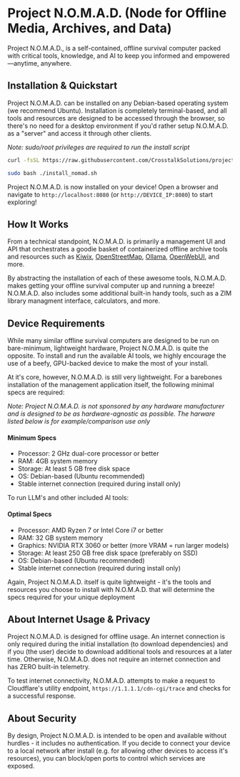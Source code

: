 # Project N.O.M.A.D. (Node for Offline Media, Archives, and Data)
Project N.O.M.A.D., is a self-contained, offline survival computer packed with critical tools, knowledge, and AI to keep you informed and empowered—anytime, anywhere.

## Installation & Quickstart
Project N.O.M.A.D. can be installed on any Debian-based operating system (we recommend Ubuntu). Installation is completely terminal-based, and all tools and resources are designed to be accessed through the browser, so there's no need for a desktop environment if you'd rather setup N.O.M.A.D. as a "server" and access it through other clients.

*Note: sudo/root privileges are required to run the install script*

```bash
curl -fsSL https://raw.githubusercontent.com/CrosstalkSolutions/project-nomad/main/install/install/sh -o install_nomad.sh

sudo bash ./install_nomad.sh
```

Project N.O.M.A.D. is now installed on your device! Open a browser and navigate to `http://localhost:8080` (or `http://DEVICE_IP:8080`) to start exploring!

## How It Works
From a technical standpoint, N.O.M.A.D. is primarily a management UI and API that orchestrates a goodie basket of containerized offline archive tools and resources such as 
[Kiwix](https://kiwix.org/), [OpenStreetMap](https://www.openstreetmap.org/), [Ollama](https://ollama.com/), [OpenWebUI](https://openwebui.com/), and more.

By abstracting the installation of each of these awesome tools, N.O.M.A.D. makes getting your offline survival computer up and running a breeze! N.O.M.A.D. also includes some additional built-in handy tools, such as a ZIM library managment interface, calculators, and more.

## Device Requirements
While many similar offline survival computers are designed to be run on bare-minimum, lightweight hardware, Project N.O.M.A.D. is quite the opposite. To install and run the
available AI tools, we highly encourage the use of a beefy, GPU-backed device to make the most of your install.

At it's core, however, N.O.M.A.D. is still very lightweight. For a barebones installation of the management application itself, the following minimal specs are required:

*Note: Project N.O.M.A.D. is not sponsored by any hardware manufacturer and is designed to be as hardware-agnostic as possible. The harware listed below is for example/comparison use only*

#### Minimum Specs
- Processor: 2 GHz dual-core processor or better
- RAM: 4GB system memory
- Storage: At least 5 GB free disk space
- OS: Debian-based (Ubuntu recommended)
- Stable internet connection (required during install only)

To run LLM's and other included AI tools:

#### Optimal Specs
- Processor: AMD Ryzen 7 or Intel Core i7 or better
- RAM: 32 GB system memory
- Graphics: NVIDIA RTX 3060 or better (more VRAM = run larger models)
- Storage: At least 250 GB free disk space (preferably on SSD)
- OS: Debian-based (Ubuntu recommended)
- Stable internet connection (required during install only)

Again, Project N.O.M.A.D. itself is quite lightweight - it's the tools and resources you choose to install with N.O.M.A.D. that will determine the specs required for your unique deployment

## About Internet Usage & Privacy
Project N.O.M.A.D. is designed for offline usage. An internet connection is only required during the initial installation (to download dependencies) and if you (the user) decide to download additional tools and resources at a later time. Otherwise, N.O.M.A.D. does not require an internet connection and has ZERO built-in telemetry.

To test internet connectivity, N.O.M.A.D. attempts to make a request to Cloudflare's utility endpoint, `https://1.1.1.1/cdn-cgi/trace` and checks for a successful response.

## About Security
By design, Project N.O.M.A.D. is intended to be open and available without hurdles - it includes no authentication. If you decide to connect your device to a local network after install (e.g. for allowing other devices to access it's resources), you can block/open ports to control which services are exposed.
